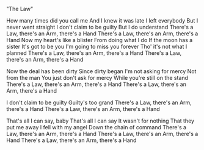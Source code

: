 "The Law"

How many times did you call me
And I knew it was late
I left everybody
But I never went straight
I don't claim to be guilty
But I do understand
There's a Law, there's an Arm, there's a Hand
There's a Law, there's an Arm, there's a Hand
Now my heart's like a blister
From doing what I do
If the moon has a sister
It's got to be you
I'm going to miss you forever
Tho' it's not what I planned
There's a Law, there's an Arm, there's a Hand
There's a Law, there's an Arm, there's a Hand

Now the deal has been dirty
Since dirty began
I'm not asking for mercy
Not from the man
You just don't ask for mercy
While you're still on the stand
There's a Law, there's an Arm, there's a Hand
There's a Law, there's an Arm, there's a Hand

I don't claim to be guilty
Guilty's too grand
There's a Law, there's an Arm, there's a Hand
There's a Law, there's an Arm, there's a Hand

That's all I can say, baby
That's all I can say
It wasn't for nothing
That they put me away
I fell with my angel
Down the chain of command
There's a Law, there's an Arm, there's a Hand
There's a Law, there's an Arm, there's a Hand
There's a Law, there's an Arm, there's a Hand
